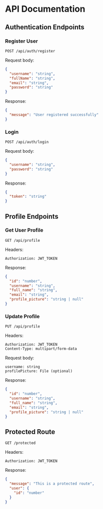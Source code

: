 # API Documentation

## Authentication Endpoints

### Register User
```
POST /api/auth/register
```
Request body:
```json
{
  "username": "string",
  "fullName": "string",
  "email": "string",
  "password": "string"
}
```
Response:
```json
{
  "message": "User registered successfully"
}
```

### Login
```
POST /api/auth/login
```
Request body:
```json
{
  "username": "string",
  "password": "string"
}
```
Response:
```json
{
  "token": "string"
}
```

## Profile Endpoints

### Get User Profile
```
GET /api/profile
```
Headers:
```
Authorization: JWT_TOKEN
```
Response:
```json
{
  "id": "number",
  "username": "string",
  "full_name": "string",
  "email": "string",
  "profile_picture": "string | null"
}
```

### Update Profile
```
PUT /api/profile
```
Headers:
```
Authorization: JWT_TOKEN
Content-Type: multipart/form-data
```
Request body:
```
username: string
profilePicture: File (optional)
```
Response:
```json
{
  "id": "number",
  "username": "string",
  "full_name": "string",
  "email": "string",
  "profile_picture": "string | null"
}
```

## Protected Route
```
GET /protected
```
Headers:
```
Authorization: JWT_TOKEN
```
Response:
```json
{
  "message": "This is a protected route",
  "user": {
    "id": "number"
  }
}
```
